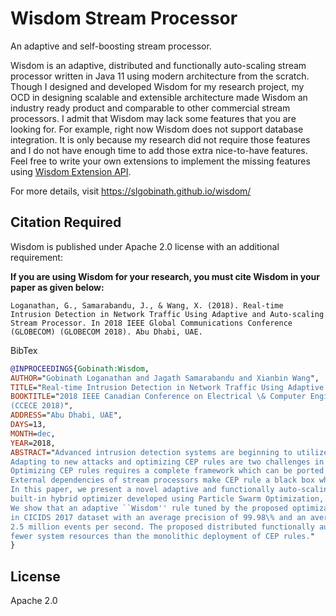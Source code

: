 # Wisdom Stream Processor
An adaptive and self-boosting stream processor.

Wisdom is an adaptive, distributed and functionally auto-scaling stream processor 
written in Java 11 using modern architecture from the scratch.
Though I designed and developed Wisdom for my research project, my OCD in designing 
scalable and extensible architecture made Wisdom an industry ready product 
and comparable to other commercial stream processors. 
I admit that Wisdom may lack some features that you are looking for. 
For example, right now Wisdom does not support database integration. 
It is only because my research did not require those features and 
I do not have enough time to add those extra nice-to-have features.
Feel free to write your own extensions to implement the missing features using [Wisdom Extension API](https://slgobinath.github.io/wisdom/wisdom-extensions).

For more details, visit https://slgobinath.github.io/wisdom/

## Citation Required
Wisdom is published under Apache 2.0 license with an additional requirement:

**If you are using Wisdom for your research, you must cite Wisdom in your paper as given below:**

```text
Loganathan, G., Samarabandu, J., & Wang, X. (2018). Real-time Intrusion Detection in Network Traffic Using Adaptive and Auto-scaling Stream Processor. In 2018 IEEE Global Communications Conference (GLOBECOM) (GLOBECOM 2018). Abu Dhabi, UAE.
```

BibTex
```bibtex
@INPROCEEDINGS{Gobinath:Wisdom,
AUTHOR="Gobinath Loganathan and Jagath Samarabandu and Xianbin Wang",
TITLE="Real-time Intrusion Detection in Network Traffic Using Adaptive and Auto-scaling Stream Processor",
BOOKTITLE="2018 IEEE Canadian Conference on Electrical \& Computer Engineering (CCECE)
(CCECE 2018)",
ADDRESS="Abu Dhabi, UAE",
DAYS=13,
MONTH=dec,
YEAR=2018,
ABSTRACT="Advanced intrusion detection systems are beginning to utilize the power and flexibility offered by Complex Event Processing (CEP) engines. 
Adapting to new attacks and optimizing CEP rules are two challenges in this domain. 
Optimizing CEP rules requires a complete framework which can be ported to stream processors because a CEP rule cannot run without a stream processor. 
External dependencies of stream processors make CEP rule a black box which is hard to optimize. 
In this paper, we present a novel adaptive and functionally auto-scaling stream processor: "Wisdom" with a 
built-in hybrid optimizer developed using Particle Swarm Optimization, and Bisection algorithms to optimize CEP rule parameters. 
We show that an adaptive ``Wisdom'' rule tuned by the proposed optimization algorithm is able to detect selected attacks 
in CICIDS 2017 dataset with an average precision of 99.98\% and an average recall of 93.42\% while processing over 
2.5 million events per second. The proposed distributed functionally auto-scaling deployment mode consumes significantly 
fewer system resources than the monolithic deployment of CEP rules."
}
``` 

## License
Apache 2.0